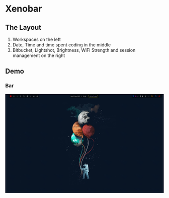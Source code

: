 # Xenobar

## The Layout
1. Workspaces on the left
2. Date, Time and time spent coding in the middle
3. Bitbucket, Lightshot, Brightness, WiFi Strength and session management on the right

## Demo
### Bar
![Bar](https://github.com/XenophonLXH/xenobar/blob/main/images/xenobar.png)
